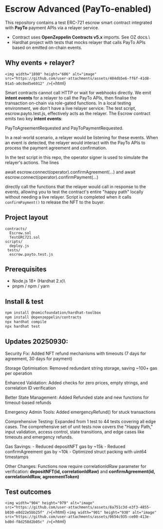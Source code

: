 # Escrow Advanced (PayTo-enabled)

This repository contains a test ERC-721 escrow smart contract integrated
with **PayTo** payment APIs via a relayer service.

-   Contract uses **OpenZeppelin Contracts v5.x** imports. See OZ docs.\
-   Hardhat project with tests that mocks relayer that calls PayTo APIs
    based on emitted on-chain events.

## Why events + relayer?

`<img width="1890" height="606" alt="image" src="https://github.com/user-attachments/assets/484db5e6-ff6f-41d8-91a5-a0c0ed5e6912" />`{=html}

Smart contracts cannot call HTTP or wait for webhooks directly. We emit
**intent events** for a relayer to call the PayTo APIs, then finalise
the transaction on-chain via role-gated functions. In a local testing
environment, we don't have a live relayer service. The test script,
escrow.payto.test.js, effectively acts as the relayer. The Escrow
contract emits two key **intent events**:

PayToAgreementRequested and PayToPaymentRequested.

In a real-world scenario, a relayer would be listening for these events.
When an event is detected, the relayer would interact with the PayTo
APIs to process the payment agreement and confirmation.

In the test script in this repo, the operator signer is used to simulate
the relayer's actions. The lines

await escrow.connect(operator).confirmAgreement(...) and await
escrow.connect(operator).confirmPayment(...)

directly call the functions that the relayer would call in response to
the events, allowing you to test the contract's entire "happy path"
locally without needing a live relayer. Script is completed when it
calls `confirmPayment()` to release the NFT to the buyer.

## Project layout

    contracts/
      Escrow.sol
      TestERC721.sol
    scripts/
      deploy.js
     tests/
      escrow.payto.test.js

## Prerequisites

-   Node.js 18+ (Hardhat 2.x)\
-   pnpm / npm / yarn

## Install & test

``` bash
npm install @nomicfoundation/hardhat-toolbox
npm install @openzeppelin/contracts
npx hardhat compile
npx hardhat test
```

## Updates 20250930:

Security Fix: Added NFT refund mechanisms with timeouts (7 days for
agreement, 30 days for payment)

Storage Optimisation: Removed redundant string storage, saving \~100+
gas per operation

Enhanced Validation: Added checks for zero prices, empty strings, and
correlation ID verification

Better State Management: Added Refunded state and new functions for
timeout-based refunds

Emergency Admin Tools: Added emergencyRefund() for stuck transactions

Comprehensive Testing: Expanded from 1 test to 44 tests covering all
edge cases. The comprehensive set of unit tests now covers the "Happy
Path," input validation, access control, state transitions, and edge
cases like timeouts and emergency refunds.

Gas Savings: - Reduced depositNFT gas by \~15k - Reduced
confirmAgreement gas by \~10k - Optimized struct packing with uint64
timestamps

Other Changes: Functions now require correlationIdRaw parameter for
verification: **depositNFT(id, correlationIdRaw)** and
**confirmAgreement(id, correlationIdRaw, agreementToken)**

## Test outcomes

`<img width="904" height="979" alt="image" src="https://github.com/user-attachments/assets/8a751c3d-e3f3-4855-b030-e8d22e5bb25f" />`{=html}
`<img width="901" height="930" alt="image" src="https://github.com/user-attachments/assets/0654c935-ce00-413e-bd0d-f8d250d2b05c" />`{=html}

